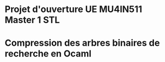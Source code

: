 # Projet d'ouverture UE MU4IN511 Master 1 STL
# Compression des arbres binaires de recherche en Ocaml
